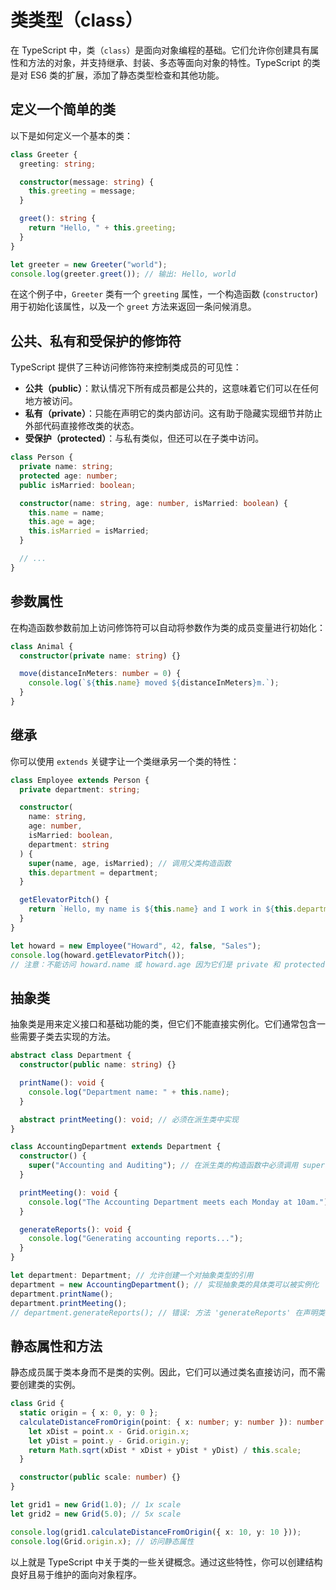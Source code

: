 # 类类型（class）

在 TypeScript 中，类（`class`）是面向对象编程的基础。它们允许你创建具有属性和方法的对象，并支持继承、封装、多态等面向对象的特性。TypeScript 的类是对 ES6 类的扩展，添加了静态类型检查和其他功能。

## 定义一个简单的类

以下是如何定义一个基本的类：

```typescript
class Greeter {
  greeting: string;

  constructor(message: string) {
    this.greeting = message;
  }

  greet(): string {
    return "Hello, " + this.greeting;
  }
}

let greeter = new Greeter("world");
console.log(greeter.greet()); // 输出: Hello, world
```

在这个例子中，`Greeter` 类有一个 `greeting` 属性，一个构造函数 (`constructor`) 用于初始化该属性，以及一个 `greet` 方法来返回一条问候消息。

## 公共、私有和受保护的修饰符

TypeScript 提供了三种访问修饰符来控制类成员的可见性：

- **公共（public）**：默认情况下所有成员都是公共的，这意味着它们可以在任何地方被访问。
- **私有（private）**：只能在声明它的类内部访问。这有助于隐藏实现细节并防止外部代码直接修改类的状态。
- **受保护（protected）**：与私有类似，但还可以在子类中访问。

```typescript
class Person {
  private name: string;
  protected age: number;
  public isMarried: boolean;

  constructor(name: string, age: number, isMarried: boolean) {
    this.name = name;
    this.age = age;
    this.isMarried = isMarried;
  }

  // ...
}
```

## 参数属性

在构造函数参数前加上访问修饰符可以自动将参数作为类的成员变量进行初始化：

```typescript
class Animal {
  constructor(private name: string) {}

  move(distanceInMeters: number = 0) {
    console.log(`${this.name} moved ${distanceInMeters}m.`);
  }
}
```

## 继承

你可以使用 `extends` 关键字让一个类继承另一个类的特性：

```typescript
class Employee extends Person {
  private department: string;

  constructor(
    name: string,
    age: number,
    isMarried: boolean,
    department: string
  ) {
    super(name, age, isMarried); // 调用父类构造函数
    this.department = department;
  }

  getElevatorPitch() {
    return `Hello, my name is ${this.name} and I work in ${this.department}.`;
  }
}

let howard = new Employee("Howard", 42, false, "Sales");
console.log(howard.getElevatorPitch());
// 注意：不能访问 howard.name 或 howard.age 因为它们是 private 和 protected 的
```

## 抽象类

抽象类是用来定义接口和基础功能的类，但它们不能直接实例化。它们通常包含一些需要子类去实现的方法。

```typescript
abstract class Department {
  constructor(public name: string) {}

  printName(): void {
    console.log("Department name: " + this.name);
  }

  abstract printMeeting(): void; // 必须在派生类中实现
}

class AccountingDepartment extends Department {
  constructor() {
    super("Accounting and Auditing"); // 在派生类的构造函数中必须调用 super()
  }

  printMeeting(): void {
    console.log("The Accounting Department meets each Monday at 10am.");
  }

  generateReports(): void {
    console.log("Generating accounting reports...");
  }
}

let department: Department; // 允许创建一个对抽象类型的引用
department = new AccountingDepartment(); // 实现抽象类的具体类可以被实例化
department.printName();
department.printMeeting();
// department.generateReports(); // 错误: 方法 'generateReports' 在声明类型 'Department' 上不存在
```

## 静态属性和方法

静态成员属于类本身而不是类的实例。因此，它们可以通过类名直接访问，而不需要创建类的实例。

```typescript
class Grid {
  static origin = { x: 0, y: 0 };
  calculateDistanceFromOrigin(point: { x: number; y: number }): number {
    let xDist = point.x - Grid.origin.x;
    let yDist = point.y - Grid.origin.y;
    return Math.sqrt(xDist * xDist + yDist * yDist) / this.scale;
  }

  constructor(public scale: number) {}
}

let grid1 = new Grid(1.0); // 1x scale
let grid2 = new Grid(5.0); // 5x scale

console.log(grid1.calculateDistanceFromOrigin({ x: 10, y: 10 }));
console.log(Grid.origin.x); // 访问静态属性
```

以上就是 TypeScript 中关于类的一些关键概念。通过这些特性，你可以创建结构良好且易于维护的面向对象程序。
